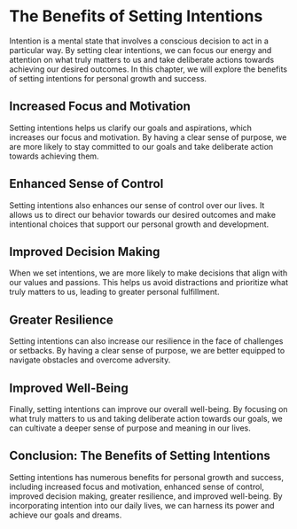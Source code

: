 The Benefits of Setting Intentions
=======================================================================

Intention is a mental state that involves a conscious decision to act in a particular way. By setting clear intentions, we can focus our energy and attention on what truly matters to us and take deliberate actions towards achieving our desired outcomes. In this chapter, we will explore the benefits of setting intentions for personal growth and success.

Increased Focus and Motivation
------------------------------

Setting intentions helps us clarify our goals and aspirations, which increases our focus and motivation. By having a clear sense of purpose, we are more likely to stay committed to our goals and take deliberate action towards achieving them.

Enhanced Sense of Control
-------------------------

Setting intentions also enhances our sense of control over our lives. It allows us to direct our behavior towards our desired outcomes and make intentional choices that support our personal growth and development.

Improved Decision Making
------------------------

When we set intentions, we are more likely to make decisions that align with our values and passions. This helps us avoid distractions and prioritize what truly matters to us, leading to greater personal fulfillment.

Greater Resilience
------------------

Setting intentions can also increase our resilience in the face of challenges or setbacks. By having a clear sense of purpose, we are better equipped to navigate obstacles and overcome adversity.

Improved Well-Being
-------------------

Finally, setting intentions can improve our overall well-being. By focusing on what truly matters to us and taking deliberate action towards our goals, we can cultivate a deeper sense of purpose and meaning in our lives.

Conclusion: The Benefits of Setting Intentions
----------------------------------------------

Setting intentions has numerous benefits for personal growth and success, including increased focus and motivation, enhanced sense of control, improved decision making, greater resilience, and improved well-being. By incorporating intention into our daily lives, we can harness its power and achieve our goals and dreams.
